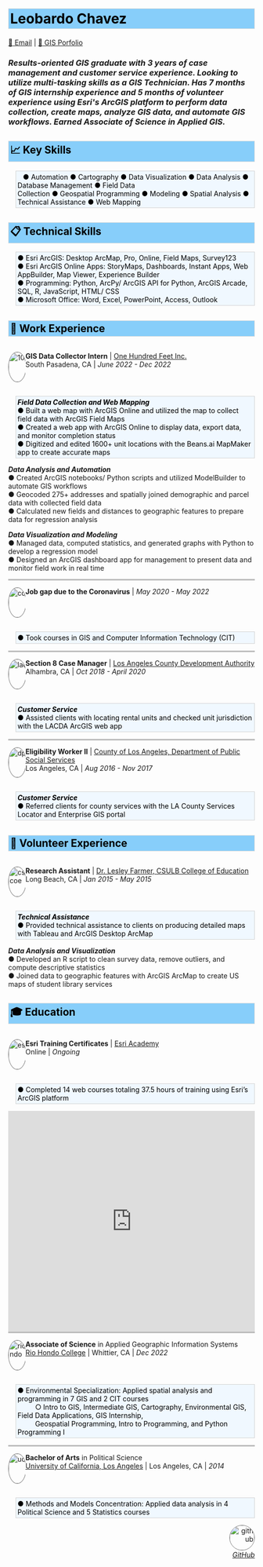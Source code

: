 <style>
img {
  border-radius: 75%;
  border: .5px solid gray;}
.section {
  border: 1px ridge gainsboro;
  background-color: lightskyblue;
  color: black;
  padding: 3px;} 
.tab { 
  margin-left: 15px;
  border: 1px ridge lightgray;
  background-color: aliceblue;
  color: black;}
  /* Create two unequal columns that float next to each other */
.column {
  float: left;
  padding: 0px;}
.left {
  width: 7%;}
.right {
  width: 93%;}
/* Clear floats after the columns */
.row:after {
  content: "";
  display: table;
  clear: both;}
hr {
    border: none;
    background-color: #bbb;
    color: #4169e1;
    height: 3px;
    width: 100%;
    margin: auto;}
</style>

<h1 class='section'>Leobardo Chavez</h1>

[📧 Email](mailto:chavezleobardo@hotmail.com) | [📌 GIS Porfolio](https://chavezleobardo.wixsite.com/portfolio/)

<h3><i> Results-oriented GIS graduate with 3 years of case management and customer service experience. Looking to utilize multi-tasking skills as a GIS Technician. Has 7 months of GIS internship experience and 5 months of volunteer experience using Esri's ArcGIS platform to perform data collection, create maps, analyze GIS data, and automate GIS workflows. Earned Associate of Science in Applied GIS. </i></h3>

<h2 class='section'>📈 Key Skills</h2> 
<p class='section tab'> &ensp;
● Automation ● Cartography ● Data Visualization ● Data Analysis ● Database Management ● Field Data <br> 
Collection ● Geospatial Programming ● Modeling ● Spatial Analysis ● Technical Assistance ● Web Mapping </p>

<h2 class='section'>📋 Technical Skills</h2>
<p class='section tab'> 
● Esri ArcGIS: Desktop ArcMap, Pro, Online, Field Maps, Survey123 <br>
● Esri ArcGIS Online Apps: StoryMaps, Dashboards, Instant Apps, Web AppBuilder, Map Viewer, Experience Builder <br>
● Programming: Python, ArcPy/ ArcGIS API for Python, ArcGIS Arcade, SQL, R, JavaScript, HTML/ CSS <br>
● Microsoft Office: Word, Excel, PowerPoint, Access, Outlook </p>

<h2 class='section'>💼 Work Experience</h2>

<div class="row">
  <div class="column left">
    <p align="left">
    <a href="https://www.beans.ai/">
    <img src="https://d25hn4jiqx5f7l.cloudfront.net/companies/logos/original/one-hundred-feet-inc_1534392409.png?1534392409" alt="100ft" style="width:60px; height:60px;"/> </a> </p> 
  </div>
  <div class="column right">
    <p><b>GIS Data Collector Intern</b> | <a href="https://www.beans.ai/"> One Hundred Feet Inc.</a> <br>
    South Pasadena, CA | <i>June 2022 - Dec 2022</i> </p>
  </div>
</div>
<p class='section tab'>
  <b><i>Field Data Collection and Web Mapping</i></b> <br>
  ● Built a web map with ArcGIS Online and utilized the map to collect field data with ArcGIS Field Maps <br>
  ● Created a web app with ArcGIS Online to display data, export data, and monitor completion status <br>
  ● Digitized and edited 1600+ unit locations with the Beans.ai MapMaker app to create accurate maps <br>

  <b><i>Data Analysis and Automation</i></b> <br>
  ● Created ArcGIS notebooks/ Python scripts and utilized ModelBuilder to automate GIS workflows <br>
  ● Geocoded 275+ addresses and spatially joined demographic and parcel data with collected field data <br> 
  ● Calculated new fields and distances to geographic features to prepare data for regression analysis <br>
  
  <b><i>Data Visualization and Modeling</i></b> <br>
  ● Managed data, computed statistics, and generated graphs with Python to develop a regression model <br>
  ● Designed an ArcGIS dashboard app for management to present data and monitor field work in real time </p>

<hr>

<div class="row">
  <div class="column left">
    <p align="left">
    <a href="https://en.wikipedia.org/wiki/COVID-19">
    <img src="https://upload.wikimedia.org/wikipedia/commons/archive/0/0d/20200408032558%21COVID-19_Icon.svg" alt="covid" style="width:60px; height:60px;"/> </a> </p> 
  </div>
    <div class="column right">
    <p><b>Job gap due to the Coronavirus</b> | <i>May 2020 - May 2022</i> </p>
  </div>
</div>
<p class='section tab'>
  ● Took courses in GIS and Computer Information Technology (CIT) </p>

<hr>

<div class="row">
  <div class="column left">
    <p align="left">
    <a href="https://www.lacda.org/">
    <img src="https://pbs.twimg.com/profile_images/1130520769203589120/pbxJPKn__400x400.jpg" alt="lacda" style="width:60px; height:60px;"/> </a> </p>  
  </div>
  <div class="column right">
    <p><b>Section 8 Case Manager</b> | <a href="https://www.lacda.org/"> Los Angeles County Development Authority</a> <br>
    Alhambra, CA | <i>Oct 2018 - April 2020</i> </p>
  </div>
</div>
<p class='section tab'>
  <b><i>Customer Service</i></b> <br>
  ● Assisted clients with locating rental units and checked unit jurisdiction with the LACDA ArcGIS web app </p>

<hr>

<div class="row">
  <div class="column left">
    <p align="left">
    <a href="https://dpss.lacounty.gov/en.html">
    <img src="https://media.glassdoor.com/sqll/134799/los-angeles-department-of-public-social-services-squarelogo-1461748071582.png" alt="dpss" style="width:60px; height:60px;"/> </a> </p>
  </div>
  <div class="column right">
    <p><b>Eligibility Worker II</b> | <a href="https://www.lacda.org/"> County of Los Angeles, Department of Public Social Services</a> <br>
    Los Angeles, CA | <i>Aug 2016 - Nov 2017</i> </p>
  </div>
</div>
<p class='section tab'> 
  <b><i>Customer Service</i></b> <br>
  ● Referred clients for county services with the LA County Services Locator and Enterprise GIS portal </p>

<h2 class='section'>📝 Volunteer Experience</h2>

<div class="row">
  <div class="column left">
    <p align="left">
    <a href="https://www.csulb.edu/college-of-education">
    <img src="https://media.licdn.com/dms/image/C4E0BAQGFZyxYLK-HHQ/company-logo_200_200/0/1576609100943?e=2147483647&v=beta&t=F-mrSR_1V21xGZr_LkdzfSdrVkH5HDVVbemnJ96swqw" alt="csulb coe" style="width:60px; height:60px;"/> </a> </p> 
  </div>
  <div class="column right">
    <p><b>Research Assistant</b> | <a href="https://www.csulb.edu/college-of-education/teacher-librarian-services-credential/page/lesley-farmer"> Dr. Lesley Farmer, CSULB College of Education</a> <br>
    Long Beach, CA | <i>Jan 2015 - May 2015</i> </p>
  </div>
</div>
<p class='section tab'>
  <b><i>Technical Assistance</i></b> <br>
  ● Provided technical assistance to clients on producing detailed maps with Tableau and ArcGIS Desktop ArcMap <br>
  
  <b><i>Data Analysis and Visualization</i></b> <br>
  ● Developed an R script to clean survey data, remove outliers, and compute descriptive statistics <br>
  ● Joined data to geographic features with ArcGIS ArcMap to create US maps of student library services </p>


<h2 class='section'>🎓 Education</h2>

<div class="row">
  <div class="column left">
    <p align="left">
    <a href="https://www.esri.com/training/">
    <img src="https://pbs.twimg.com/profile_images/1542256481201840128/g0qmJ2od_400x400.png" alt="esri" style="width:60px; height:60px;"/> </a> </p>
  </div>
  <div class="column right">
    <p><b>Esri Training Certificates</b> | <a href="https://www.esri.com/training/"> Esri Academy</a> <br>
    Online | <i>Ongoing</i> </p>
  </div>
</div>
<p class='section tab'>
  ● Completed 14 web courses totaling 37.5 hours of training using Esri’s ArcGIS platform </p>
<iframe width="100%" height="450" src="https://datastudio.google.com/embed/reporting/fb3f8c62-e8da-41bf-ac34-2a70012fd5b0/page/jqp5C" frameborder="0" style="border:0" allowfullscreen></iframe>

<hr>

<div class="row">
  <div class="column left">
    <p align="left">
    <a href="https://www.riohondo.edu/">
    <img src="https://upload.wikimedia.org/wikipedia/en/2/27/Rio_hondo_College_logo.svg" alt="riohondo" style="width:60px; height:60px;"/> </a> </p> 
  </div>
  <div class="column right">
    <p><b>Associate of Science</b> in Applied Geographic Information Systems <br>
    <a href="https://www.riohondo.edu/"> Rio Hondo College</a> | Whittier, CA | <i>Dec 2022</i> </p>
  </div>
</div>
<p class='section tab'>
  ● Environmental Specialization: Applied spatial analysis and programming in 7 GIS and 2 CIT courses <br> &emsp; &emsp;
    ○ Intro to GIS, Intermediate GIS, Cartography, Environmental GIS, Field Data Applications, GIS Internship, <br> &emsp; &emsp;
    Geospatial Programming, Intro to Programming, and Python Programming I</p>

<hr>

<div class="row">
  <div class="column left">
    <p align="left">
    <a href="https://www.ucla.edu/">
    <img src="https://upload.wikimedia.org/wikipedia/commons/thumb/0/0d/The_University_of_California_UCLA.svg/800px-The_University_of_California_UCLA.svg.png" alt="ucla" style="width:60px; height:60px;"/> </a></p> 
  </div>
  <div class="column right">
    <p><b>Bachelor of Arts</b> in Political Science <br>
    <a href="https://www.ucla.edu/"> University of California, Los Angeles</a> | Los Angeles, CA | <i>2014</i> </p>
  </div>
</div>
<p class='section tab'>
  ● Methods and Models Concentration: Applied data analysis in 4 Political Science and 5 Statistics courses </p>

<p align="right">
  <a href="https://github.com/geo-leo/">
  <img src="https://avatars.githubusercontent.com/u/116207556?v=4" alt="github" style="width:50px; height:50px;"/> 
  <br> <i>GitHub</i> </a>
</p> 
